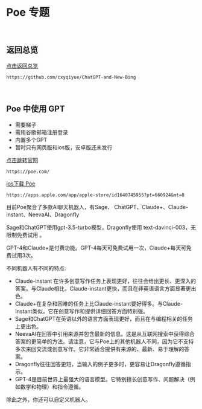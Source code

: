 # Poe 专题

<br>

## 返回总览

[点击返回总览](https://github.com/cxyqiyue/ChatGPT-and-New-Bing)

```
https://github.com/cxyqiyue/ChatGPT-and-New-Bing
```

<br>

## Poe 中使用 GPT

* 需要梯子
* 需用谷歌邮箱注册登录
* 内置多个GPT
* 暂时只有网页版和ios版，安卓版还未发行

[点击跳转官网](https://poe.com/)

```
https://poe.com/
```

[ios下载 Poe](https://apps.apple.com/app/apple-store/id1640745955?pt=660924&mt=8)

```
https://apps.apple.com/app/apple-store/id1640745955?pt=660924&mt=8
```

目前Poe聚合了多款AI聊天机器人，有Sage、 ChatGPT、Claude+、Claude-instant、NeevaAI、Dragonfly

Sage和ChatGPT使用gpt-3.5-turbo模型，Dragonfly使用 text-davinci-003，无限制免费试用 。

GPT-4和Claude+是付费功能。GPT-4每天可免费试用一次，Claude+每天可免费试用3次。

不同机器人有不同的特点:
* Claude-instant 在许多创意写作任务上表现更好，往往会给出更长、更深入的答案。与Claude相比，Claude-instant更快，而且在非英语语言方面显著更出色。
* Claude+在复杂和困难的任务上比Claude-instant要好得多。与Claude-Instant类似，它在创意写作和提供详细回答方面特别强。
* Sage和ChatGPT在英语以外的语言方面表现更好，而且在与编程相关的任务上更出色。
* NeevaAI在回答中引用来源并包含最新的信息。这是从互联网搜索中获得综合答案的更简单的方法。请注意，它与Poe上的其他机器人不同，因为它不支持多次来回交流或创意写作。它非常适合提供有来源的、最新、易于理解的答案。
* Dragonfly往往回答更短，当输入的例子更多时，更容易让Dragonfly遵循指示。
* GPT-4是目前世界上最强大的语言模型。它特别擅长创意写作、问题解决（例如数学和物理）和指令遵循。

除此之外，你还可以自定义机器人。
